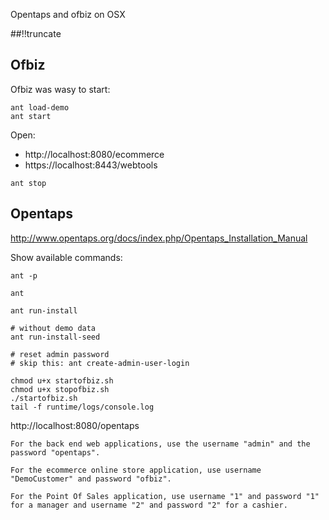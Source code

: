 Opentaps and ofbiz on OSX

[meta:author]: <> (Jonas Colmsjo)
[meta:title]: <> (Opentaps and ofbiz on)
[meta:date]: <> (2013-05-01)
[meta:nested:key]: <> (Metadata value)

##!!truncate


## Ofbiz

Ofbiz was wasy to start:

```
ant load-demo
ant start
```

Open:

 * http://localhost:8080/ecommerce
 * https://localhost:8443/webtools


```
ant stop
```


## Opentaps


http://www.opentaps.org/docs/index.php/Opentaps_Installation_Manual


Show available commands:

```
ant -p

ant
```

```
ant run-install

# without demo data
ant run-install-seed

# reset admin password
# skip this: ant create-admin-user-login

chmod u+x startofbiz.sh
chmod u+x stopofbiz.sh
./startofbiz.sh 
tail -f runtime/logs/console.log
```

http://localhost:8080/opentaps


```
For the back end web applications, use the username "admin" and the password "opentaps".

For the ecommerce online store application, use username "DemoCustomer" and password "ofbiz".

For the Point Of Sales application, use username "1" and password "1" for a manager and username "2" and password "2" for a cashier. 
```




